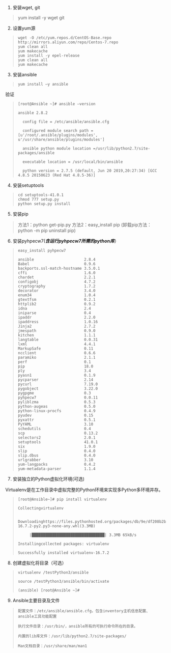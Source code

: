 1. 安装wget, git
> yum install -y wget git
2. 设置yum源
>```
> wget -O /etc/yum.repos.d/CentOS-Base.repo http://mirrors.aliyun.com/repo/Centos-7.repo
> yum clean all
> yum makecache
> yum install -y epel-release
> yum clean all
> yum makecache

3. 安装ansible
>```
> yum install –y ansible
验证
>```
> [root@Ansible ~]# ansible –version
> 
> ansible 2.8.2
> 
>   config file = /etc/ansible/ansible.cfg
> 
>   configured module search path =[u'/root/.ansible/plugins/modules', u'/usr/share/ansible/plugins/modules']
> 
>   ansible python module location =/usr/lib/python2.7/site-packages/ansible
> 
>   executable location = /usr/local/bin/ansible
> 
>   python version = 2.7.5 (default, Jun 20 2019,20:27:34) [GCC 4.8.5 20150623 (Red Hat 4.8.5-36)]
> 
 

4. 安装setuptools
>```
> cd setuptools-41.0.1
> chmod 777 setup.py
> python setup.py install

5. 安装pip
> 方法1：python get-pip.py
> 方法2：easy_install pip
> (卸载pip方法：python -m pip uninstall pip)

6. 安装pyhpecw7(***含运行pyhpecw7所需的python库***）
>```
> easy_install pyhpecw7
> 
> ansible                      2.8.4  
> Babel                        0.9.6  
> backports.ssl-match-hostname 3.5.0.1
> cffi                         1.6.0  
> chardet                      2.2.1  
> configobj                    4.7.2  
> cryptography                 1.7.2  
> decorator                    3.4.0  
> enum34                       1.0.4  
> gtextfsm                     0.2.1  
> httplib2                     0.9.2  
> idna                         2.4    
> iniparse                     0.4    
> ipaddr                       2.2.0  
> ipaddress                    1.0.16 
> Jinja2                       2.7.2  
> jmespath                     0.9.0  
> kitchen                      1.1.1  
> langtable                    0.0.31 
> lxml                         4.4.1  
> MarkupSafe                   0.11   
> ncclient                     0.6.6  
> paramiko                     2.1.1  
> perf                         0.1    
> pip                          18.0   
> ply                          3.4    
> pyasn1                       0.1.9  
> pycparser                    2.14   
> pycurl                       7.19.0 
> pygobject                    3.22.0 
> pygpgme                      0.3    
> pyhpecw7                     0.0.11 
> pyliblzma                    0.5.3  
> python-augeas                0.5.0  
> python-linux-procfs          0.4.9  
> pyudev                       0.15   
> pyxattr                      0.5.1  
> PyYAML                       3.10   
> schedutils                   0.4    
> scp                          0.13.2 
> selectors2                   2.0.1  
> setuptools                   41.0.1 
> six                          1.9.0  
> slip                         0.4.0  
> slip.dbus                    0.4.0  
> urlgrabber                   3.10   
> yum-langpacks                0.4.2  
> yum-metadata-parser          1.1.4

7. 安装独立的Python虚拟化环境(可选)

Virtualenv是在工作目录中虚拟完整的Python环境来实现多Python多环境并存。
>```
> [root@Ansible~]# pip install virtualenv
> 
> Collectingvirtualenv
> 
>   Downloadinghttps://files.pythonhosted.org/packages/db/9e/df208b2baad146fe3fbe750eacadd6e49bcf2f2c3c1117b7192a7b28aec4/virtualenv-16.7.2-py2.py3-none-any.whl(3.3MB)
> 
>      |████████████████████████████████| 3.3MB 65kB/s
> 
> Installingcollected packages: virtualenv
> 
> Successfully installed virtualenv-16.7.2

 

8. 创建虚拟化将目录（可选）
>```
> virtualenv /testPython3/ansible
> 
> source /testPython3/ansible/bin/activate
> 
> (ansible) [root@Ansible ~]#
 

9. Ansible主要目录及文件
>```
> 配置文件：/etc/ansible/ansible.cfg，包含inventory主机信息配置、ansible工具功能配置
> 
> 执行文件目录：/usr/bin/，ansible所有的可执行命令所在的目录。
> 
> 内置的lib库文件：/usr/lib/python2.7/site-packages/
> 
> Man文档目录：/usr/share/man/man1

